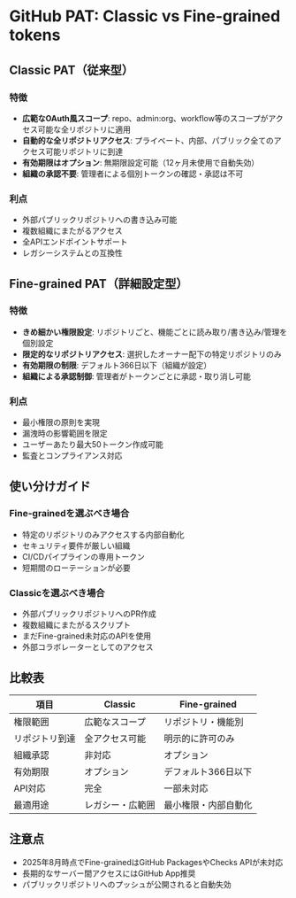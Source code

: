 # GitHub PAT: Classic vs Fine-grained tokens

## Classic PAT（従来型）
### 特徴
- **広範なOAuth風スコープ**: repo、admin:org、workflow等のスコープがアクセス可能な全リポジトリに適用
- **自動的な全リポジトリアクセス**: プライベート、内部、パブリック全てのアクセス可能リポジトリに到達
- **有効期限はオプション**: 無期限設定可能（12ヶ月未使用で自動失効）
- **組織の承認不要**: 管理者による個別トークンの確認・承認は不可

### 利点
- 外部パブリックリポジトリへの書き込み可能
- 複数組織にまたがるアクセス
- 全APIエンドポイントサポート
- レガシーシステムとの互換性

## Fine-grained PAT（詳細設定型）
### 特徴
- **きめ細かい権限設定**: リポジトリごと、機能ごとに読み取り/書き込み/管理を個別設定
- **限定的なリポジトリアクセス**: 選択したオーナー配下の特定リポジトリのみ
- **有効期限の制限**: デフォルト366日以下（組織が設定）
- **組織による承認制御**: 管理者がトークンごとに承認・取り消し可能

### 利点
- 最小権限の原則を実現
- 漏洩時の影響範囲を限定
- ユーザーあたり最大50トークン作成可能
- 監査とコンプライアンス対応

## 使い分けガイド

### Fine-grainedを選ぶべき場合
- 特定のリポジトリのみアクセスする内部自動化
- セキュリティ要件が厳しい組織
- CI/CDパイプラインの専用トークン
- 短期間のローテーションが必要

### Classicを選ぶべき場合
- 外部パブリックリポジトリへのPR作成
- 複数組織にまたがるスクリプト
- まだFine-grained未対応のAPIを使用
- 外部コラボレーターとしてのアクセス

## 比較表
| 項目 | Classic | Fine-grained |
|------|---------|--------------|
| 権限範囲 | 広範なスコープ | リポジトリ・機能別 |
| リポジトリ到達 | 全アクセス可能 | 明示的に許可のみ |
| 組織承認 | 非対応 | オプション |
| 有効期限 | オプション | デフォルト366日以下 |
| API対応 | 完全 | 一部未対応 |
| 最適用途 | レガシー・広範囲 | 最小権限・内部自動化 |

## 注意点
- 2025年8月時点でFine-grainedはGitHub PackagesやChecks APIが未対応
- 長期的なサーバー間アクセスにはGitHub App推奨
- パブリックリポジトリへのプッシュが公開されると自動失効